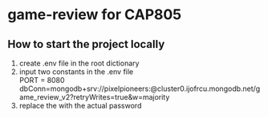 # game-review for CAP805

## How to start the project locally

1. create .env file in the root dictionary
2. input two constants in the .env file <br />
   PORT = 8080 <br />
   dbConn=mongodb+srv://pixelpioneers:<yourPassword>@cluster0.ijofrcu.mongodb.net/game_review_v2?retryWrites=true&w=majority
3. replace the <yourPassword> with the actual password

